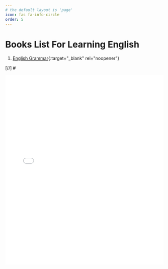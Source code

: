 ```yaml
---
# the default layout is 'page'
icon: fas fa-info-circle
order: 5
---
```


# Books List For Learning English
1. [English Grammar](/assets/books/Grammarway-1.pdf){:target="_blank" rel="noopener"}

[//] # <object data="../assets/books/Grammarway-1.pdf" width="1000" height="1000" type='application/pdf'></object>

<iframe src="../assets/books/Grammarway-1.pdf" width="100%" height="600px" style="border: none;"></iframe>
